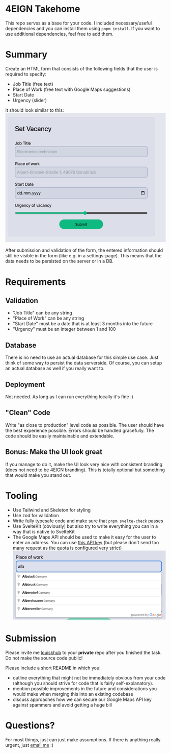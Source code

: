 # 4EIGN Takehome

This repo serves as a base for your code. I included necessary/useful dependencies and you can install them using `pnpm install`. If you want to use additional dependencies, feel free to add them.

# Summary
Create an HTML form that consists of the following fields that the user is required to specify:
- Job Title (free text)
- Place of Work (free text with Google Maps suggestions)
- Start Date
- Urgency (slider)

It should look similar to this:
![Mockup](src/lib/assets/mockup.png)

After submission and validation of the form, the entered information should still be visible in the form (like e.g. in a settings-page). This means that the data needs to be persisted on the server or in a DB.

# Requirements

## Validation

- "Job Title" can be any string
- "Place of Work" can be any string
- "Start Date" must be a date that is at least 3 months into the future
- "Urgency" must be an integer between 1 and 100

## Database

There is no need to use an actual database for this simple use case. Just think of some way to persist the data serverside. Of course, you can setup an actual database as well if you really want to.

## Deployment

Not needed. As long as I can run everything locally it's fine :)

## "Clean" Code

Write "as close to production" level code as possible. The user should have the best experience possible. Errors should be handled gracefully. The code should be easily maintainable and extendable.

## Bonus: Make the UI look great

If you manage to do it, make the UI look very nice with consistent branding (does not need to be 4EIGN branding). This is totally optional but something that would make you stand out.

# Tooling
- Use Tailwind and Skeleton for styling
- Use zod for validation
- Write fully typesafe code and make sure that `pnpm svelte-check` passes
- Use SvelteKit (obviously) but also try to write everything you can in a way that is native to SvelteKit
- The Google Maps API should be used to make it easy for the user to enter an address. You can use [this API key](google-maps-key.txt) (but please don't send too many request as the quota is configured very strict)
![Google Maps](src/lib/assets/google-maps.png)

# Submission

Please invite me [louiskhub](https://github.com/louiskhub) to your **private** repo after you finished the task. Do not make the source code public!

Please include a short README in which you:
- outline everything that might not be immediately obvious from your code (although you should strive for code that is fairly self-explanatory).
- mention possible improvements in the future and considerations you would make when merging this into an existing codebase
- discuss approaches how we can secure our Google Maps API key against spammers and avoid getting a huge bill

# Questions?

For most things, just can just make assumptions. If there is anything really urgent, just [email me](mailto:l.kapp@4eign.de) :)
